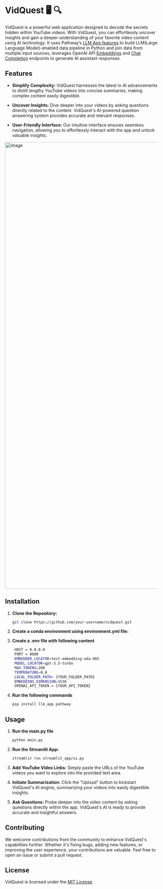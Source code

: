 # VidQuest 🖥️ 🔍

VidQuest is a powerful web application designed to decode the secrets hidden within YouTube videos. With VidQuest, you can effortlessly uncover insights and gain a deeper understanding of your favorite video content using AI technology. It uses Pathway’s [LLM App features](https://github.com/pathwaycom/llm-app) to build LLM(Large Language Model)-enabled data pipeline in Python and join data from multiple input sources, leverages OpenAI API [Embeddings](https://platform.openai.com/docs/api-reference/embeddings) and [Chat Completion](https://platform.openai.com/docs/api-reference/completions) endpoints to generate AI assistant responses.

## Features

- **Simplify Complexity:** VidQuest harnesses the latest in AI advancements to distill lengthy YouTube videos into concise summaries, making complex content easily digestible.
  
- **Uncover Insights:** Dive deeper into your videos by asking questions directly related to the content. VidQuest's AI-powered question answering system provides accurate and relevant responses.
  
- **User-Friendly Interface:** Our intuitive interface ensures seamless navigation, allowing you to effortlessly interact with the app and unlock valuable insights.

<img width="1467" alt="image" src="https://github.com/Sriraj-dev/pathway_sample_app/assets/85361724/4db7399f-f9f6-42d8-8ebd-4542fe4f1532">
  

## Installation
1. **Clone the Repository:**
    ```bash
    git clone https://github.com/your-username/vidquest.git
    ```
    
2. **Create a conda environment using environment.yml file:**
3. **Create a .env file with following content**
   ```bash
    HOST = 0.0.0.0
    PORT = 8080
    EMBEDDER_LOCATOR=text-embedding-ada-002
    MODEL_LOCATOR=gpt-3.5-turbo
    MAX_TOKENS=200
    TEMPERATURE=0.0
    LOCAL_FOLDER_PATH= {YOUR_FOLDER_PATH}
    EMBEDDING_DIMENSION=1536
    OPENAI_API_TOKEN = {YOUR_API_TOKEN}
    ```
4. **Run the following commands**
   ```bash
   pip install llm_app pathway
    ```

## Usage

1. **Run the main.py file**
    ```bash
    python main.py
    ```
    
2. **Run the Streamlit App:**
    ```bash
    streamlit run streamlit_app/ui.py
    ```
    
3. **Add YouTube Video Links:**
    Simply paste the URLs of the YouTube videos you want to explore into the provided text area.
  
4. **Initiate Summarization:**
    Click the "Upload" button to kickstart VidQuest's AI engine, summarizing your videos into easily digestible insights.
  
5. **Ask Questions:**
    Probe deeper into the video content by asking questions directly within the app. VidQuest's AI is ready to provide accurate and insightful answers.

## Contributing

We welcome contributions from the community to enhance VidQuest's capabilities further. Whether it's fixing bugs, adding new features, or improving the user experience, your contributions are valuable. Feel free to open an issue or submit a pull request.

## License

VidQuest is licensed under the [MIT License](LICENSE).

